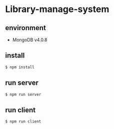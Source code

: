# Library-manage-system

## environment

*  MongoDB v4.0.8

## install

```bash
$ npm install
```

## run server

```bash
$ npm run server
```


## run client 
```bash
$ npm run client
```
